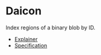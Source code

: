 # Daicon

Index regions of a binary blob by ID.

- [Explainer](explainer.md)
- [Specification](specification.md)
